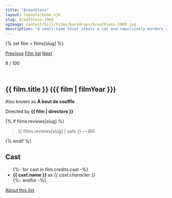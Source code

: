 ```yaml
---
title: "Breathless"
layout: layouts/home.njk
slug: breathless-1960
ogImage: content/bill/films/backdrops/breathless-1960.jpg
description: "A small-time thief steals a car and impulsively murders a motorcycle policeman. Wanted by the authorities, he attempts to persuade a girl to run away to Italy with him."
---
```


{% set film = films[slug] %}

<nav class="films">
  <a class="prev" href="../purple-noon-1960">Previous</a>
  <a href="../">Film list</a>
  <a class="next" href="../barefoot-in-the-park-1967">Next</a>
</nav>

<p>8 / 100</p>

<article class="film">
  <div class="backdrop-and-poster">
    <img class="poster" src="../films/posters/{{ slug }}.jpg" alt="">
    <img class="backdrop" src="../films/backdrops/{{ slug }}.jpg" alt="">
  </div>

  <h1>{{ film.title }} ({{ film | filmYear }})</h1>

  <p>Also known as <strong>À bout de souffle</strong></p>

  <p class="director">
    Directed by <strong>{{ film | directors }}</strong>
  </p>

  {% if films.reviews[slug] %}
    <blockquote> 
      {{ films.reviews[slug] | safe }} <em>— Bill</em>
    </blockquote> 
  {% endif %}

  <h2>
    Cast
  </h2>
  <ul>
    {%- for cast in film.credits.cast -%}
      <li>
        <strong>{{ cast.name }}</strong> as <em>{{ cast.character }}</em>
      </li>
    {%- endfor -%}
  </ul>
</article>
<footer>
  <a href="../about">About this list</a>
</footer>
